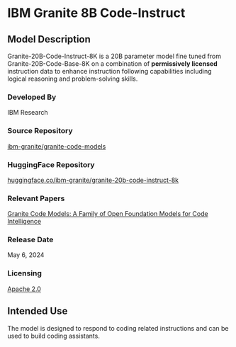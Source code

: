 # IBM Granite 8B Code-Instruct

## Model Description
<!--
Sourced from: https://huggingface.co/ibm-granite/granite-20b-code-instruct-8k#model-summary
-->
Granite-20B-Code-Instruct-8K is a 20B parameter model fine tuned from Granite-20B-Code-Base-8K on a combination of **permissively licensed** instruction data to enhance instruction following capabilities including logical reasoning and problem-solving skills.

### Developed By
IBM Research

### Source Repository
[ibm-granite/granite-code-models](https://github.com/ibm-granite/granite-code-models)

### HuggingFace Repository
[huggingface.co/ibm-granite/granite-20b-code-instruct-8k](https://huggingface.co/ibm-granite/granite-20b-code-instruct-8k)

### Relevant Papers
[Granite Code Models: A Family of Open Foundation Models for Code Intelligence](https://arxiv.org/abs/2405.04324)

### Release Date
May 6, 2024

### Licensing
[Apache 2.0](https://www.apache.org/licenses/LICENSE-2.0)

## Intended Use
<!--
Sourced from: https://huggingface.co/ibm-granite/granite-20b-code-instruct-8k#intended-use
-->
The model is designed to respond to coding related instructions and can be used to build coding assistants.